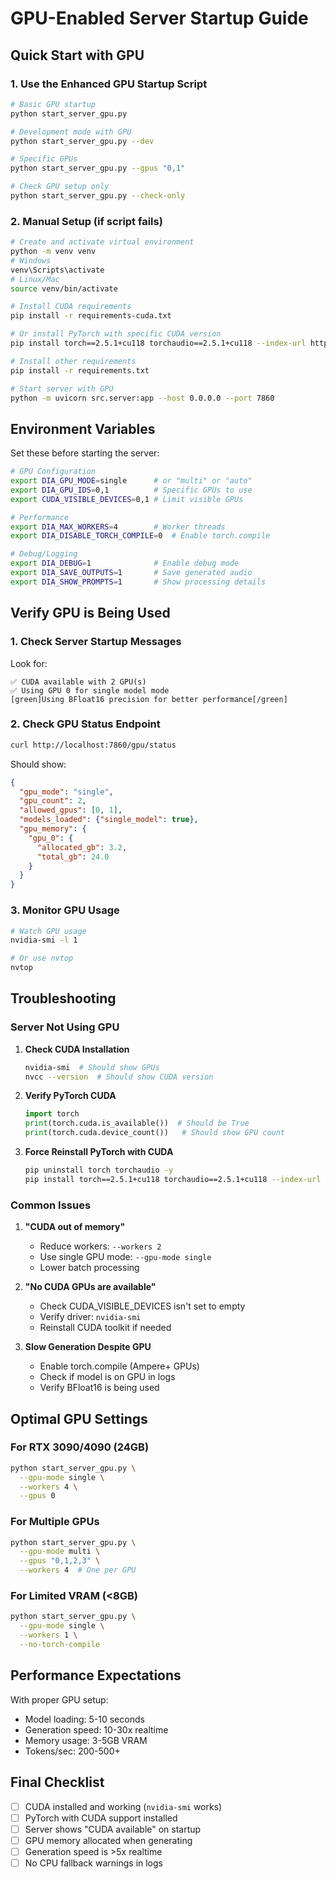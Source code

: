 # GPU-Enabled Server Startup Guide

## Quick Start with GPU

### 1. Use the Enhanced GPU Startup Script

```bash
# Basic GPU startup
python start_server_gpu.py

# Development mode with GPU
python start_server_gpu.py --dev

# Specific GPUs
python start_server_gpu.py --gpus "0,1"

# Check GPU setup only
python start_server_gpu.py --check-only
```

### 2. Manual Setup (if script fails)

```bash
# Create and activate virtual environment
python -m venv venv
# Windows
venv\Scripts\activate
# Linux/Mac
source venv/bin/activate

# Install CUDA requirements
pip install -r requirements-cuda.txt

# Or install PyTorch with specific CUDA version
pip install torch==2.5.1+cu118 torchaudio==2.5.1+cu118 --index-url https://download.pytorch.org/whl/cu118

# Install other requirements
pip install -r requirements.txt

# Start server with GPU
python -m uvicorn src.server:app --host 0.0.0.0 --port 7860
```

## Environment Variables

Set these before starting the server:

```bash
# GPU Configuration
export DIA_GPU_MODE=single      # or "multi" or "auto"
export DIA_GPU_IDS=0,1          # Specific GPUs to use
export CUDA_VISIBLE_DEVICES=0,1 # Limit visible GPUs

# Performance
export DIA_MAX_WORKERS=4        # Worker threads
export DIA_DISABLE_TORCH_COMPILE=0  # Enable torch.compile

# Debug/Logging
export DIA_DEBUG=1              # Enable debug mode
export DIA_SAVE_OUTPUTS=1       # Save generated audio
export DIA_SHOW_PROMPTS=1       # Show processing details
```

## Verify GPU is Being Used

### 1. Check Server Startup Messages

Look for:
```
✅ CUDA available with 2 GPU(s)
✅ Using GPU 0 for single model mode
[green]Using BFloat16 precision for better performance[/green]
```

### 2. Check GPU Status Endpoint

```bash
curl http://localhost:7860/gpu/status
```

Should show:
```json
{
  "gpu_mode": "single",
  "gpu_count": 2,
  "allowed_gpus": [0, 1],
  "models_loaded": {"single_model": true},
  "gpu_memory": {
    "gpu_0": {
      "allocated_gb": 3.2,
      "total_gb": 24.0
    }
  }
}
```

### 3. Monitor GPU Usage

```bash
# Watch GPU usage
nvidia-smi -l 1

# Or use nvtop
nvtop
```

## Troubleshooting

### Server Not Using GPU

1. **Check CUDA Installation**
   ```bash
   nvidia-smi  # Should show GPUs
   nvcc --version  # Should show CUDA version
   ```

2. **Verify PyTorch CUDA**
   ```python
   import torch
   print(torch.cuda.is_available())  # Should be True
   print(torch.cuda.device_count())   # Should show GPU count
   ```

3. **Force Reinstall PyTorch with CUDA**
   ```bash
   pip uninstall torch torchaudio -y
   pip install torch==2.5.1+cu118 torchaudio==2.5.1+cu118 --index-url https://download.pytorch.org/whl/cu118
   ```

### Common Issues

1. **"CUDA out of memory"**
   - Reduce workers: `--workers 2`
   - Use single GPU mode: `--gpu-mode single`
   - Lower batch processing

2. **"No CUDA GPUs are available"**
   - Check CUDA_VISIBLE_DEVICES isn't set to empty
   - Verify driver: `nvidia-smi`
   - Reinstall CUDA toolkit if needed

3. **Slow Generation Despite GPU**
   - Enable torch.compile (Ampere+ GPUs)
   - Check if model is on GPU in logs
   - Verify BFloat16 is being used

## Optimal GPU Settings

### For RTX 3090/4090 (24GB)
```bash
python start_server_gpu.py \
  --gpu-mode single \
  --workers 4 \
  --gpus 0
```

### For Multiple GPUs
```bash
python start_server_gpu.py \
  --gpu-mode multi \
  --gpus "0,1,2,3" \
  --workers 4  # One per GPU
```

### For Limited VRAM (<8GB)
```bash
python start_server_gpu.py \
  --gpu-mode single \
  --workers 1 \
  --no-torch-compile
```

## Performance Expectations

With proper GPU setup:
- Model loading: 5-10 seconds
- Generation speed: 10-30x realtime
- Memory usage: 3-5GB VRAM
- Tokens/sec: 200-500+

## Final Checklist

- [ ] CUDA installed and working (`nvidia-smi` works)
- [ ] PyTorch with CUDA support installed
- [ ] Server shows "CUDA available" on startup
- [ ] GPU memory allocated when generating
- [ ] Generation speed is >5x realtime
- [ ] No CPU fallback warnings in logs